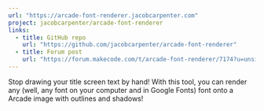 ```yaml
---
url: "https://arcade-font-renderer.jacobcarpenter.com"
project: jacobcarpenter/arcade-font-renderer
links:
  - title: GitHub repo
    url: "https://github.com/jacobcarpenter/arcade-font-renderer"
  - title: Forum post
    url: "https://forum.makecode.com/t/arcade-font-renderer/7174?u=unsignedarduino"
---
```


Stop drawing your title screen text by hand! With this tool, you can render any (well, any font on your computer and in Google Fonts) font onto a Arcade image with outlines and shadows!

